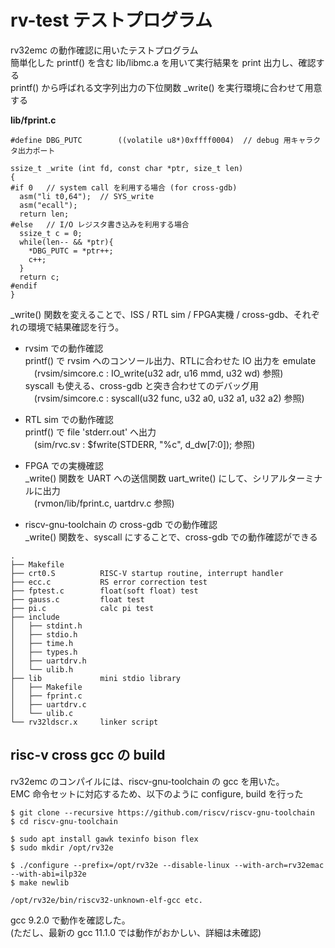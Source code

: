 
# rv-test テストプログラム

rv32emc の動作確認に用いたテストプログラム  
簡単化した printf() を含む lib/libmc.a を用いて実行結果を print 出力し、確認する  
printf() から呼ばれる文字列出力の下位関数 _write() を実行環境に合わせて用意する  

**lib/fprint.c**
```
#define DBG_PUTC        ((volatile u8*)0xffff0004)  // debug 用キャラクタ出力ポート

ssize_t _write (int fd, const char *ptr, size_t len)
{
#if 0   // system call を利用する場合 (for cross-gdb)
  asm("li t0,64");  // SYS_write
  asm("ecall");
  return len;
#else   // I/O レジスタ書き込みを利用する場合
  ssize_t c = 0;
  while(len-- && *ptr){
    *DBG_PUTC = *ptr++;
    c++;
  }
  return c;
#endif
}
```
_write() 関数を変えることで、ISS / RTL sim / FPGA実機 / cross-gdb、それぞれの環境で結果確認を行う。  

- rvsim での動作確認  
  printf() で rvsim へのコンソール出力、RTLに合わせた IO 出力を emulate  
  　(rvsim/simcore.c : IO_write(u32 adr, u16 mmd, u32 wd) 参照)  
  syscall も使える、cross-gdb と突き合わせてのデバッグ用  
  　(rvsim/simcore.c : syscall(u32 func, u32 a0, u32 a1, u32 a2) 参照)  

- RTL sim での動作確認  
  printf() で file 'stderr.out' へ出力  
  　(sim/rvc.sv : $fwrite(STDERR, "%c", d_dw[7:0]); 参照)  

- FPGA での実機確認  
  _write() 関数を UART への送信関数 uart_write() にして、シリアルターミナルに出力  
  　(rvmon/lib/fprint.c, uartdrv.c 参照)  

- riscv-gnu-toolchain の cross-gdb での動作確認  
  _write() 関数を、syscall にすることで、cross-gdb での動作確認ができる  


```
.
├── Makefile
├── crt0.S          RISC-V startup routine, interrupt handler
├── ecc.c           RS error correction test
├── fptest.c        float(soft float) test
├── gauss.c         float test
├── pi.c            calc pi test
├── include
│   ├── stdint.h
│   ├── stdio.h
│   ├── time.h
│   ├── types.h
│   ├── uartdrv.h
│   └── ulib.h
├── lib             mini stdio library
│   ├── Makefile
│   ├── fprint.c
│   ├── uartdrv.c
│   └── ulib.c
└── rv32ldscr.x     linker script
```

## risc-v cross gcc の build
rv32emc のコンパイルには、riscv-gnu-toolchain の gcc を用いた。  
EMC 命令セットに対応するため、以下のように configure, build を行った  

```
$ git clone --recursive https://github.com/riscv/riscv-gnu-toolchain  
$ cd riscv-gnu-toolchain

$ sudo apt install gawk texinfo bison flex
$ sudo mkdir /opt/rv32e

$ ./configure --prefix=/opt/rv32e --disable-linux --with-arch=rv32emac --with-abi=ilp32e
$ make newlib

/opt/rv32e/bin/riscv32-unknown-elf-gcc etc.
```
gcc 9.2.0 で動作を確認した。  
(ただし、最新の gcc 11.1.0 では動作がおかしい、詳細は未確認)  　



